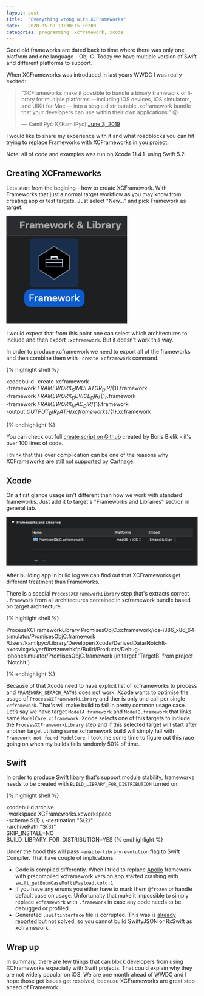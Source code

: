 ```yaml
---
layout: post
title:  "Everything wrong with XCFrameworks"
date:   2020-05-09 11:30:15 +0200
categories: programming, xcframework, xcode
---
```

Good old frameworks are dated back to time where there was only one platfrom and one language - Obj-C. Today we have multiple version of Swift and different platforms to support. 

When XCFrameworks was introduced in last years WWDC I was really excited:

<blockquote class="twitter-tweet"><p lang="en" dir="ltr">&quot;XCFrameworks make it possible to bundle a binary framework or library for multiple platforms —including iOS devices, iOS simulators, and UIKit for Mac — into a single distributable .xcframework bundle that your developers can use within their own applications.&quot; 😲</p>&mdash; Kamil Pyć (@KamilPyc) <a href="https://twitter.com/KamilPyc/status/1135628413279100929?ref_src=twsrc%5Etfw">June 3, 2019</a></blockquote> <script async src="https://platform.twitter.com/widgets.js" charset="utf-8"></script>

I would like to share my experience with it and what roadblocks you can hit trying to replace Frameworks with XCFrameworks in you project. 

Note: all of code and examples was run on Xcode 11.4.1. using Swift 5.2.

## Creating XCFrameworks

Lets start from the begining - how to create XCFramework. With Frameworks that just a normal target workflow as you may know from creating app or test targets. Just select "New..." and pick Framework as target.

![Framework in Xcode](/assets/images/framework_creation_xcode.png)

I would expect that from this point one can select which architectures to include and then export `.xcframework`. But it doesn't work this way. 

In order to produce xcframework we need to export all of the frameworks and then combine them with `-create-xcframework` command.

{% highlight shell %}

 xcodebuild -create-xcframework \
            -framework ${FRAMEWORK_SIMULATOR_DIR}/${1}.framework \
            -framework ${FRAMEWORK_DEVICE_DIR}/${1}.framework \
            -framework ${FRAMEWORK_MAC_DIR}/${1}.framework \
            -output ${OUTPUT_DIR_PATH}/xcframeworks/${1}.xcframework

{% endhighlight %}

You can check out full [create script on Github](https://github.com/bielikb/xcframeworks/blob/master/scripts/create_xcframeworks_catalina.sh) created by Boris Bielik - it's over 100 lines of code. 

I think that this over complication can be one of the reasons why XCFrameworks are [still not supported by Carthage](https://github.com/Carthage/Carthage/pull/2801).
	
## Xcode

On a first glance usage isn't different than how we work with standard frameworks. Just add it to target's "Frameworks and Libraries" section in general tab.
	
![Framework in Xcode](/assets/images/xcframework-general-tab.png)

After building app in build log we can find out that XCFrameworks get different treatment than Frameworks. 

There is a special `ProcessXCFrameworkLibrary` step that's extracts correct `.framework` from all architectures contained in xcframework bundle based on target architecture. 

{% highlight shell %}

ProcessXCFrameworkLibrary PromisesObjC.xcframework/ios-i386_x86_64-simulator/PromisesObjC.framework /Users/kamilpyc/Library/Developer/Xcode/DerivedData/NotchIt-axosvlxgvlvyerffinztzmvrhkfp/Build/Products/Debug-iphonesimulator/PromisesObjC.framework (in target 'TargetB' from project 'NotchIt')

{% endhighlight %}

Because of that Xcode need to have explicit list of xcframeworks to process and `FRAMEWORK_SEARCH_PATHS` does not work.
Xcode wants to optimise the usage of `ProcessXCFrameworkLibrary` and ther is only one call per single `xcframework`. That's will make build to fail in pretty common usage case.
Let’s say we have target `ModelA.framework` and `ModelB.framework` that links same `ModelCore.xcframework`. Xcode selects one of this targets to include the `ProcessXCFrameworkLibrary` step and if this selected target will start after another target utilising same xcframework build will simply fail with `Framework not found ModelCore`. I took me some time to figure out this race going on when my builds fails randomly 50% of time.
	
	
## Swift
In order to produce Swift libary that's support module stability, frameworks needs to be created with `BUILD_LIBRARY_FOR_DISTRIBUTION` turned on: 

{% highlight shell %}

xcodebuild archive \
    -workspace XCFrameworks.xcworkspace \
    -scheme ${1} \
    -destination "${2}" \
    -archivePath "${3}" \
    SKIP_INSTALL=NO \
    BUILD_LIBRARY_FOR_DISTRIBUTION=YES
{% endhighlight %}


Under the hood this will pass `-enable-library-evolution` flag to Swift Compiler. That have couple of implications:
* Code is compiled differently. When I tried to replace [Apollo](https://github.com/apollographql/apollo-ios) framework with precompiled xcframework version app started crashing with `swift_getEnumCaseMultiPayload.cold.1`
* If you have any enums you either have to mark them `@frozen` or handle default case on usage. Unfortunalty that make it impossible to simply replace `xcframework` with `.framework` in case any code needs to be debugged or profiled.
* Generated `.swiftinterface` file is corrupted. This was is [already reported](https://forums.swift.org/t/generated-swiftinterface-has-wrong-content/28543/3) but not solved, so you cannot build SwiftyJSON or RxSwift as xcframework.

## Wrap up
In summary, there are few things that can block developers from using XCFrameworks expecially with Swift projects. That could explain why they are not widely popular on iOS. We are one month ahead of WWDC and I hope those get issues got resolved, because XCFrameworks are great step ahead of Framework.
